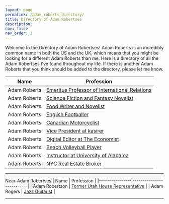 ```yaml
---
layout: page
permalink: /adam_roberts_directory/
title: Directory of Adam Robertses
description:
nav: false
nav_order: 3
---
```


Welcome to the Directory of Adam Robertses! Adam Roberts is an incredibly common name in both the US and the UK, which means that you might be looking for a different Adam Roberts than me. Here is a directory of all the Adam Robertses I've found throughout my life. If there is another Adam Roberts that you think should be added to the directory, please let me know.

| Name           | Profession               |
|----------------|--------------------------|
| Adam Roberts   | [Emeritus Professor of International Relations](https://en.wikipedia.org/wiki/Adam_Roberts_(scholar)) | 
| Adam Roberts   | [Science Fiction and Fantasy Novelist](https://en.wikipedia.org/wiki/Adam_Roberts_(British_writer)) |
| Adam Roberts | [Food Writer and Novelist](https://www.amateurgourmet.com/) |
| Adam Roberts   | [English Footballer](https://en.wikipedia.org/wiki/Adam_Roberts_(footballer)) |
| Adam Roberts   | [Canadian Motorcyclist](https://en.wikipedia.org/wiki/Adam_Roberts_(motorcyclist)) |
| Adam Roberts   | [Vice President at kasirer](https://kasirer.nyc/team/adam-roberts-vice-president-legislation/) |
| Adam Roberts   | [Digital Editor at The Economist](https://mediadirectory.economist.com/people/adam-roberts/) |
| Adam Roberts   | [Beach Volleyball Player](http://www.bvbinfo.com/player.asp?ID=182) |
| Adam Roberts   | [Instructor at University of Alabama](https://english.ua.edu/people/adam-roberts/) |
| Adam Roberts   | [NYC Real Estate Broker](https://www.wernewyork.com/Agent/75914/Adam-Roberts?agentId=75914&saleStatusType=10&sortOrder=Price&sortAsc=false) |
---

Near-Adam Robertses
| Name           | Profession               |
|----------------|--------------------------|
| Adam Robertson   | [Former Utah House Representative](https://en.wikipedia.org/wiki/Adam_Robertson_(American_politician)) |
| Adam Rogers      | [Jazz Guitarist](https://en.wikipedia.org/wiki/Adam_Rogers_(musician)) |


---
